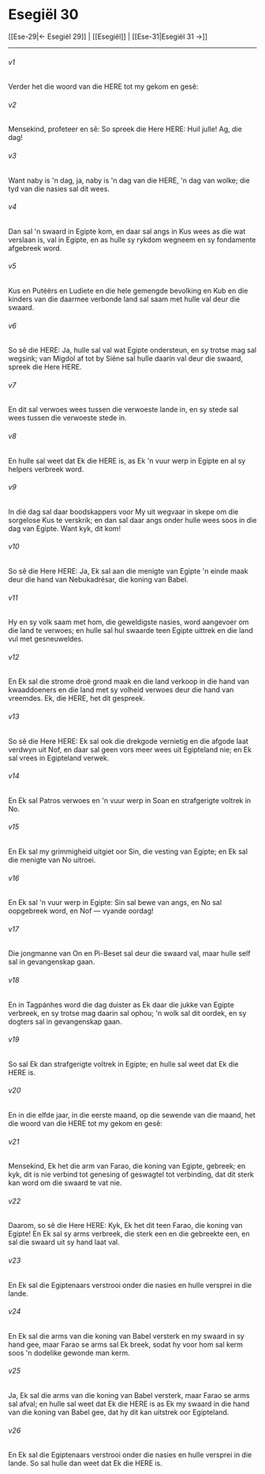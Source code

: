 # Esegiël 30

[[Ese-29|← Esegiël 29]] | [[Esegiël]] | [[Ese-31|Esegiël 31 →]]
***

###### v1
Verder het die woord van die HERE tot my gekom en gesê: 
###### v2
Mensekind, profeteer en sê: So spreek die Here HERE: Huil julle! Ag, die dag! 
###### v3
Want naby is 'n dag, ja, naby is 'n dag van die HERE, 'n dag van wolke; die tyd van die nasies sal dit wees. 
###### v4
Dan sal 'n swaard in Egipte kom, en daar sal angs in Kus wees as die wat verslaan is, val in Egipte, en as hulle sy rykdom wegneem en sy fondamente afgebreek word. 
###### v5
Kus en Putéërs en Ludiete en die hele gemengde bevolking en Kub en die kinders van die daarmee verbonde land sal saam met hulle val deur die swaard. 
###### v6
So sê die HERE: Ja, hulle sal val wat Egipte ondersteun, en sy trotse mag sal wegsink; van Migdol af tot by Siëne sal hulle daarin val deur die swaard, spreek die Here HERE. 
###### v7
En dit sal verwoes wees tussen die verwoeste lande in, en sy stede sal wees tussen die verwoeste stede in. 
###### v8
En hulle sal weet dat Ek die HERE is, as Ek 'n vuur werp in Egipte en al sy helpers verbreek word. 
###### v9
In dié dag sal daar boodskappers voor My uit wegvaar in skepe om die sorgelose Kus te verskrik; en dan sal daar angs onder hulle wees soos in die dag van Egipte. Want kyk, dit kom! 
###### v10
So sê die Here HERE: Ja, Ek sal aan die menigte van Egipte 'n einde maak deur die hand van Nebukadrésar, die koning van Babel. 
###### v11
Hy en sy volk saam met hom, die geweldigste nasies, word aangevoer om die land te verwoes; en hulle sal hul swaarde teen Egipte uittrek en die land vul met gesneuweldes. 
###### v12
En Ek sal die strome droë grond maak en die land verkoop in die hand van kwaaddoeners en die land met sy volheid verwoes deur die hand van vreemdes. Ek, die HERE, het dit gespreek. 
###### v13
So sê die Here HERE: Ek sal ook die drekgode vernietig en die afgode laat verdwyn uit Nof, en daar sal geen vors meer wees uit Egipteland nie; en Ek sal vrees in Egipteland verwek. 
###### v14
En Ek sal Patros verwoes en 'n vuur werp in Soan en strafgerigte voltrek in No. 
###### v15
En Ek sal my grimmigheid uitgiet oor Sin, die vesting van Egipte; en Ek sal die menigte van No uitroei. 
###### v16
En Ek sal 'n vuur werp in Egipte: Sin sal bewe van angs, en No sal oopgebreek word, en Nof — vyande oordag! 
###### v17
Die jongmanne van On en Pi-Beset sal deur die swaard val, maar hulle self sal in gevangenskap gaan. 
###### v18
En in Tagpánhes word die dag duister as Ek daar die jukke van Egipte verbreek, en sy trotse mag daarin sal ophou; 'n wolk sal dit oordek, en sy dogters sal in gevangenskap gaan. 
###### v19
So sal Ek dan strafgerigte voltrek in Egipte; en hulle sal weet dat Ek die HERE is. 
###### v20
En in die elfde jaar, in die eerste maand, op die sewende van die maand, het die woord van die HERE tot my gekom en gesê: 
###### v21
Mensekind, Ek het die arm van Farao, die koning van Egipte, gebreek; en kyk, dit is nie verbind tot genesing of geswagtel tot verbinding, dat dit sterk kan word om die swaard te vat nie. 
###### v22
Daarom, so sê die Here HERE: Kyk, Ek het dit teen Farao, die koning van Egipte! En Ek sal sy arms verbreek, die sterk een en die gebreekte een, en sal die swaard uit sy hand laat val. 
###### v23
En Ek sal die Egiptenaars verstrooi onder die nasies en hulle versprei in die lande. 
###### v24
En Ek sal die arms van die koning van Babel versterk en my swaard in sy hand gee, maar Farao se arms sal Ek breek, sodat hy voor hom sal kerm soos 'n dodelike gewonde man kerm. 
###### v25
Ja, Ek sal die arms van die koning van Babel versterk, maar Farao se arms sal afval; en hulle sal weet dat Ek die HERE is as Ek my swaard in die hand van die koning van Babel gee, dat hy dit kan uitstrek oor Egipteland. 
###### v26
En Ek sal die Egiptenaars verstrooi onder die nasies en hulle versprei in die lande. So sal hulle dan weet dat Ek die HERE is. 
